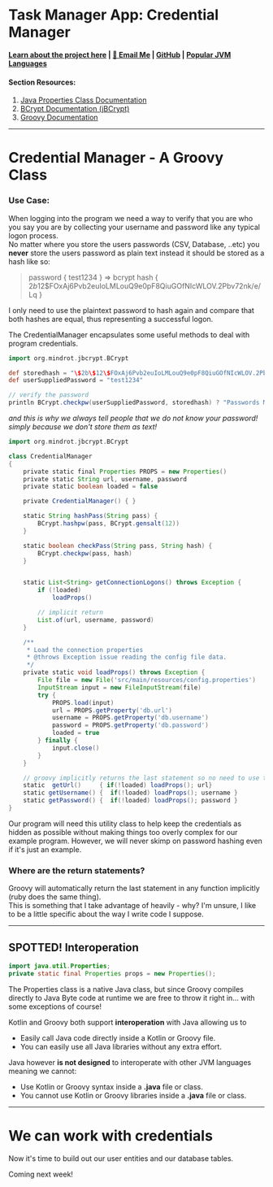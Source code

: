 # Task Manager App: Credential Manager
**[Learn about the project here](../index.md) | [📧 Email Me](mailto:greg@gshenefelt.com) | [GitHub](www.github.com/greg0rys) | [Popular JVM Languages](../jvmlangs.md)**

#### Section Resources:
1. [Java Properties Class Documentation](https://docs.oracle.com/javase/8/docs/api/java/util/Properties.html)
2. [BCrypt Documentation (jBCrypt)](https://www.mindrot.org/projects/jBCrypt/)
3. [Groovy Documentation](https://groovy-lang.org/documentation.html)
---
# Credential Manager - A Groovy Class

### Use Case:
When logging into the program we need a way to verify that you are who you say you are by collecting your username
and password like any typical logon process.\
No matter where you store the users passwords (CSV, Database, ..etc) you **never** store the users password as plain text
instead it should be stored as a hash like so: 
> password { test1234 }  =>  bcrypt hash  { $2b$12$FOxAj6Pvb2euIoLMLouQ9e0pF8QiuGOfNIcWLOV.2Pbv72nk/e/Lq }

I only need to use the plaintext password to hash again and compare that both hashes are equal, 
thus representing a successful logon.

The CredentialManager encapsulates some useful methods to deal with program credentials.

```groovy
import org.mindrot.jbcrypt.BCrypt

def storedhash = "\$2b\$12\$FOxAj6Pvb2euIoLMLouQ9e0pF8QiuGOfNIcWLOV.2Pbv72nk/e/Lq"
def userSuppliedPassword = "test1234"

// verify the password
println BCrypt.checkpw(userSuppliedPassword, storedhash) ? "Passwords Match!" : "No match!"
```
_and this is why we always tell people that we do not know your password! simply because we don't store them as text!_

```groovy
import org.mindrot.jbcrypt.BCrypt

class CredentialManager
{
    private static final Properties PROPS = new Properties()
    private static String url, username, password
    private static boolean loaded = false

    private CredentialManager() { }

    static String hashPass(String pass) {
        BCrypt.hashpw(pass, BCrypt.gensalt(12))
    }

    static boolean checkPass(String pass, String hash) {
        BCrypt.checkpw(pass, hash)
    }


    static List<String> getConnectionLogons() throws Exception {
        if (!loaded)
            loadProps()

        // implicit return 
        List.of(url, username, password)
    }

    /**
     * Load the connection properties
     * @throws Exception issue reading the config file data.
     */
    private static void loadProps() throws Exception {
        File file = new File('src/main/resources/config.properties')
        InputStream input = new FileInputStream(file)
        try {
            PROPS.load(input)
            url = PROPS.getProperty('db.url')
            username = PROPS.getProperty('db.username')
            password = PROPS.getProperty('db.password')
            loaded = true
        } finally {
            input.close()
        }
    }

    // groovy implicitly returns the last statement so no need to use the 'return' keyword
    static  getUrl()     { if(!loaded) loadProps(); url}
    static getUsername() {  if(!loaded) loadProps(); username }
    static getPassword() {  if(!loaded) loadProps(); password }
}
```

Our program will need this utility class to help keep the credentials as hidden as possible without making things
too overly complex for our example program. However, we will never skimp on password hashing even if it's just an example.

### Where are the return statements?
Groovy will automatically return the last statement in any function implicitly (ruby does the same thing).\
This is something that I take advantage of heavily - why? I'm unsure, I like to be a little specific about the way I write code I suppose.

---
## SPOTTED! Interoperation

```java
import java.util.Properties;
private static final Properties props = new Properties();
```
The Properties class is a native Java class, but since Groovy compiles directly to Java Byte code at runtime 
we are free to throw it right in... with some exceptions of course!

Kotlin and Groovy both support **interoperation** with Java allowing us to
* Easily call Java code directly inside a Kotlin or Groovy file. 
* You can easily use all Java libraries without any extra effort.

Java however **is not designed** to interoperate with other JVM languages meaning we cannot:
* Use Kotlin or Groovy syntax inside a **.java** file or class.
* You cannot use Kotlin or Groovy libraries inside a **.java** file or class.

---


# We can work with credentials
Now it's time to build out our user entities and our database tables. 

Coming next week!


